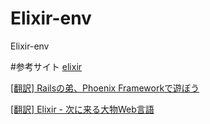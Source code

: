 # Elixir-env
Elixir-env

#参考サイト
[elixir](http://elixir-lang.org/)

[[翻訳] Railsの弟、Phoenix Frameworkで遊ぼう](http://qiita.com/HirofumiTamori/items/316e746948014cfa16e4)

[[翻訳] Elixir - 次に来る大物Web言語](http://qiita.com/HirofumiTamori/items/0dfdbada30c7d8f183fd)
